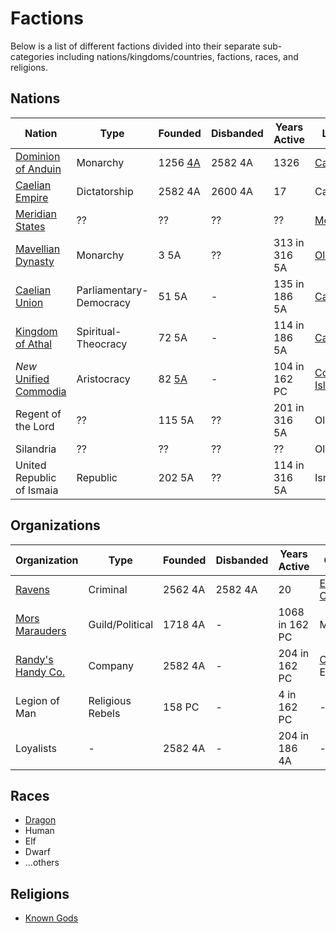 # Factions

Below is a list of different factions divided into their separate sub-categories including nations/kingdoms/countries, factions, races, and religions.

## Nations

| Nation | Type | Founded | Disbanded | Years Active | Location |
| - | - | - | - | - | - |
| [Dominion of Anduin](Nations/dominion_of_anduin.md) | Monarchy |1256 [4A](../Events/timeline.md#4th---age-of-the-ancients) | 2582 4A | 1326 | [Caelus](../Locations/Land/caelus.md) |
| [Caelian Empire](Nations/caelian_empire.md) | Dictatorship | 2582 4A | 2600 4A | 17 | Caelus |
| [Meridian States](Nations/meridian_states.md) | ?? | ?? | ?? | ?? | [Meridia](../Locations/Land/meridia.md) |
| [Mavellian Dynasty](Nations/mavellian_dynasty.md) | Monarchy | 3 5A | ?? | 313 in 316 5A | [Old World](../Locations/Land/old_world.md) |
| [Caelian Union](Nations/caelian_union.md) | Parliamentary-Democracy | 51 5A | - | 135 in 186 5A | [Caelus](../Locations/Land/caelus.md) |
| [Kingdom of Athal](Nations/kingdom_of_athal.md) | Spiritual-Theocracy | 72 5A | - | 114 in 186 5A | [Caelus](../Locations/Land/caelus.md) |
| *New* [Unified Commodia](Nations/unified_commodia.md) | Aristocracy | 82 [5A](../Events/timeline.md#5th---age-of-the-kings) | - | 104 in 162 PC | [Commodian Isles](../Locations/Land/commodian_isles.md) |
| Regent of the Lord | ?? | 115 5A | ?? | 201 in 316 5A | Old World |
| Silandria | ?? | ?? | ?? | ?? | Old World |
| United Republic of Ismaia | Republic | 202 5A | ?? | 114 in 316 5A | Ismaia |

## Organizations

| Organization | Type | Founded | Disbanded | Years Active | Origin | Membership |
| - | - | - | - | - | - | - |
| [Ravens](Organizations/ravens.md) | Criminal | 2562 4A | 2582 4A | 20 |[Ebrihan, Caelus](../Locations/Land/caelus.md#ebrihan) | 2000 in 2582 4A |
| [Mors Marauders](Organizations/mors_marauders.md) | Guild/Political | 1718 4A | - | 1068 in 162 PC | Meridia | 8,000-15,000 in 162 PC |
| [Randy's Handy Co.](Organizations/randys_co.md) | Company | 2582 4A | - | 204 in 162 PC | [Orham](../Locations/Towns/orham.md), Ebrihan | ?? |
| Legion of Man | Religious Rebels | 158 PC | - | 4 in 162 PC | - | 202 |
| Loyalists | - | 2582 4A | - | 204 in 186 4A | - | - |

## Races

- [Dragon](Races/dragon.md)
- Human
- Elf
- Dwarf
- ...others

## Religions

- [Known Gods](Religions/gods.md)
